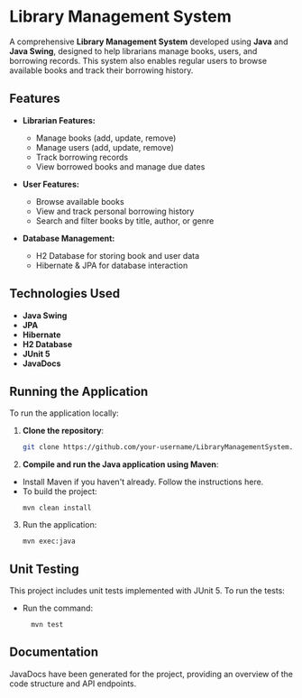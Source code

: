 # Library Management System

A comprehensive **Library Management System** developed using **Java** and **Java Swing**, designed to help librarians manage books, users, and borrowing records. This system also enables regular users to browse available books and track their borrowing history.

## Features

- **Librarian Features:**
  - Manage books (add, update, remove)
  - Manage users (add, update, remove)
  - Track borrowing records
  - View borrowed books and manage due dates

- **User Features:**
  - Browse available books
  - View and track personal borrowing history
  - Search and filter books by title, author, or genre

- **Database Management:**
  - H2 Database for storing book and user data
  - Hibernate & JPA for database interaction

## Technologies Used

- **Java Swing** 
- **JPA** 
- **Hibernate** 
- **H2 Database**
- **JUnit 5** 
- **JavaDocs** 

## Running the Application

To run the application locally:
1. **Clone the repository**:
   ```bash
   git clone https://github.com/your-username/LibraryManagementSystem.git && cd LibraryManagementSystem
2. **Compile and run the Java application using Maven**:
  - Install Maven if you haven't already. Follow the instructions here.
  - To build the project:
    ```
    mvn clean install
    ```
    
3. Run the application:
    ```
    mvn exec:java
    ```
    
## Unit Testing

This project includes unit tests implemented with JUnit 5. To run the tests:
- Run the command:
  ```
    mvn test
  ```

## Documentation

JavaDocs have been generated for the project, providing an overview of the code structure and API endpoints.

